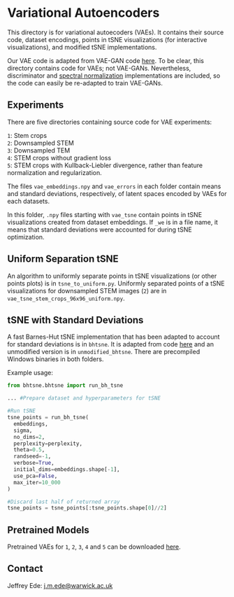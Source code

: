 # Variational Autoencoders

This directory is for variational autoecoders (VAEs). It contains their source code, dataset encodings, points in tSNE visualizations (for interactive visualizations), and modified tSNE implementations.

Our VAE code is adapted from VAE-GAN code [here](https://github.com/zhangqianhui/vae-gan-tensorflow). To be clear, this directory contains code for VAEs; not VAE-GANs. Nevertheless, discriminator and [spectral normalization](https://arxiv.org/abs/1802.05957) implementations are included, so the code can easily be re-adapted to train VAE-GANs.

## Experiments

There are five directories containing source code for VAE experiments:

`1`: Stem crops  
`2`: Downsampled STEM  
`3`: Downsampled TEM  
`4`: STEM crops without gradient loss  
`5`: STEM crops with Kullback-Liebler divergence, rather than feature normalization and regularization.

The files `vae_embeddings.npy` and `vae_errors` in each folder contain means and standard deviations, respectively, of latent spaces encoded by VAEs for each datasets. 

In this folder, `.npy` files starting with `vae_tsne` contain points in tSNE visualizations created from dataset embeddings. If `_we` is in a file name, it means that standard deviations were accounted for during tSNE optimization. 

## Uniform Separation tSNE

An algorithm to uniformly separate points in tSNE visualizations (or other points plots) is in `tsne_to_uniform.py`. Uniformly separated points of a tSNE visualizations for downsampled STEM images (`2`) are in `vae_tsne_stem_crops_96x96_uniform.npy`.

## tSNE with Standard Deviations

A fast Barnes-Hut tSNE implementation that has been adapted to account for standard deviations is in `bhtsne`. It is adapted from code [here](https://lvdmaaten.github.io/tsne/) and an unmodified version is in `unmodified_bhtsne`. There are precompiled Windows binaries in both folders.

Example usage:

```python
from bhtsne.bhtsne import run_bh_tsne

... #Prepare dataset and hyperparameters for tSNE

#Run tSNE
tsne_points = run_bh_tsne(
  embeddings, 
  sigma, 
  no_dims=2, 
  perplexity=perplexity, 
  theta=0.5, 
  randseed=-1, 
  verbose=True, 
  initial_dims=embeddings.shape[-1], 
  use_pca=False, 
  max_iter=10_000
)

#Discard last half of returned array
tsne_points = tsne_points[:tsne_points.shape[0]//2] 
```

## Pretrained Models

Pretrained VAEs for `1`, `2`, `3`, `4` and `5` can be downloaded [here](https://drive.google.com/drive/folders/1vdEKgrg6ymsvBO0LnwCPbfpeqZ9Z7Kan?usp=sharing).

## Contact

Jeffrey Ede: j.m.ede@warwick.ac.uk
